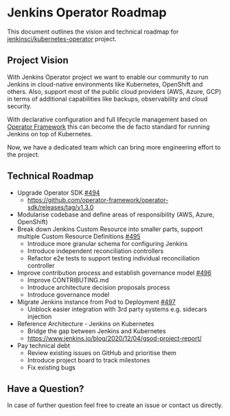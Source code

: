 # Jenkins Operator Roadmap

This document outlines the vision and technical roadmap for [jenkinsci/kubernetes-operator](https://github.com/jenkinsci/kubernetes-operator) project.

## Project Vision

With Jenkins Operator project we want to enable our community to run Jenkins in cloud-native environments like Kubernetes, OpenShift and others. Also, support most of the public cloud providers (AWS, Azure, GCP) in terms of additional capabilities like backups, observability and cloud security.  


With declarative configuration and full lifecycle management based on [Operator Framework](https://operatorframework.io/) this can become the de facto standard for running Jenkins on top of Kubernetes.


Now, we have a dedicated team which can bring more engineering effort to the project.

## Technical Roadmap

- Upgrade Operator SDK [#494](https://github.com/jenkinsci/kubernetes-operator/issues/494)
    - https://github.com/operator-framework/operator-sdk/releases/tag/v1.3.0
- Modularise codebase and define areas of responsibility (AWS, Azure, OpenShift)
- Break down Jenkins Custom Resource into smaller parts, support multiple Custom Resource Definitions [#495](https://github.com/jenkinsci/kubernetes-operator/issues/495)
    - Introduce more granular schema for configuring Jenkins
    - Introduce independent reconciliation controllers
    - Refactor e2e tests to support testing individual reconciliation controller
- Improve contribution process and establish governance model [#496](https://github.com/jenkinsci/kubernetes-operator/issues/496)
    - Improve CONTRIBUTING.md
    - Introduce architecture decision proposals process
    - Introduce governance model
- Migrate Jenkins instance from Pod to Deployment [#497](https://github.com/jenkinsci/kubernetes-operator/issues/497)
    - Unblock easier integration with 3rd party systems e.g. sidecars injection
- Reference Architecture - Jenkins on Kubernetes
    - Bridge the gap between Jenkins and Kubernetes
    - https://www.jenkins.io/blog/2020/12/04/gsod-project-report/
- Pay technical debt
    - Review existing issues on GitHub and prioritise them
    - Introduce project board to track milestones
    - Fix existing bugs

## Have a Question?

In case of further question feel free to create an issue or contact us directly.
